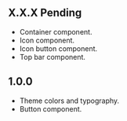 ## X.X.X Pending
* Container component.
* Icon component.
* Icon button component.
* Top bar component.

## 1.0.0
* Theme colors and typography.
* Button component.
